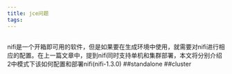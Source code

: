 ```yaml
---
title: jce问题
tags:
---
```

##
nifi是一个开箱即可用的软件，但是如果要在生成环境中使用，就需要对nifi进行相应的配置。在上一篇文章中，提到nifi同时支持单机和集群部署，本文将分别介绍2中模式下该如何配置和部署nifi(nifi-1.3.0)
##standalone
##cluster